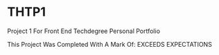 # THTP1
 Project 1 For Front End Techdegree 
 Personal Portfolio 

This Project Was Completed With A Mark Of: EXCEEDS EXPECTATIONS 
